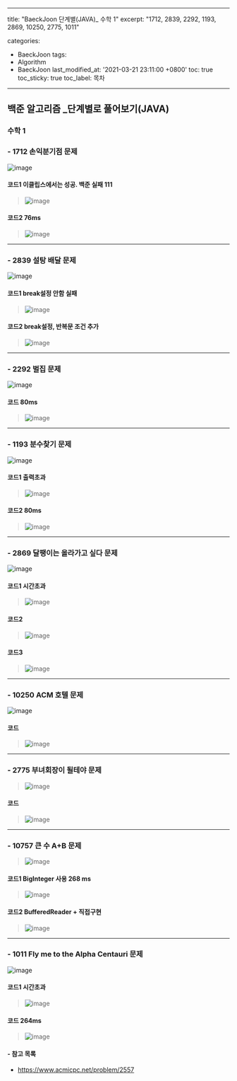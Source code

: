 ﻿---

title: "BaeckJoon 단계별(JAVA)_ 수학 1" 
excerpt: "1712, 2839, 2292, 1193, 2869, 10250, 2775, 1011"

categories: 
 - BaeckJoon 
tags: 
 - Algorithm
 - BaeckJoon 
last_modified_at: '2021-03-21 23:11:00 +0800'
toc: true
toc_sticky: true
toc_label: 목차
---
## 백준 알고리즘 _단계별로 풀어보기(JAVA)
### 수학 1 
### - 1712 손익분기점 문제
![image](https://user-images.githubusercontent.com/66898243/87558442-12537280-c6f4-11ea-8acc-91451a4199ed.png)

#### 코드1 이클립스에서는 성공. 백준 실패 111
>  ![image](https://user-images.githubusercontent.com/66898243/87877889-e568cd80-ca1b-11ea-9c2c-98082a6171a5.png)

#### 코드2 76ms
>  ![image](https://user-images.githubusercontent.com/66898243/87877864-c1a58780-ca1b-11ea-9ceb-9db732943a7a.png)

***
### - 2839 설탕 배달 문제
![image](https://user-images.githubusercontent.com/66898243/87558524-27c89c80-c6f4-11ea-9ff0-460c567801bd.png)

#### 코드1 break설정 안함 실패
>  ![image](https://user-images.githubusercontent.com/66898243/88062477-da40a980-cba3-11ea-8c96-d079eccdb4d7.png)

#### 코드2 break설정, 반복문 조건 추가
>  ![image](https://user-images.githubusercontent.com/66898243/88063471-0577c880-cba5-11ea-8b2c-d6d0d7c3943b.png)

***
### - 2292 벌집 문제
![image](https://user-images.githubusercontent.com/66898243/87558618-475fc500-c6f4-11ea-9abd-6a3ea07f88b4.png)

#### 코드 80ms
>  ![image](https://user-images.githubusercontent.com/66898243/88227135-1b21e680-cca8-11ea-8b5f-19c03d89cc7d.png)

***
### - 1193 분수찾기 문제
![image](https://user-images.githubusercontent.com/66898243/87558751-6b230b00-c6f4-11ea-982a-bf34c1a5f5e2.png)

#### 코드1  출력초과
>  ![image](https://user-images.githubusercontent.com/66898243/88681781-e5a84d80-d12c-11ea-85b5-b33d21cda6f0.png)

#### 코드2 80ms
> ![image](https://user-images.githubusercontent.com/66898243/88681874-fce73b00-d12c-11ea-8829-14c2e0a1c99a.png)

***
### - 2869 달팽이는 올라가고 싶다 문제
![image](https://user-images.githubusercontent.com/66898243/87558804-7bd38100-c6f4-11ea-9080-0c221c1529ad.png)

#### 코드1 시간초과
>  ![image](https://user-images.githubusercontent.com/66898243/88299214-16f3d880-cd3d-11ea-9419-43f7a717198a.png)

#### 코드2 
>  ![image](https://user-images.githubusercontent.com/66898243/88404395-cb0e6580-ce08-11ea-8877-f1423df64b80.png)

#### 코드3
>  ![image](https://user-images.githubusercontent.com/66898243/88473453-8e518400-cf58-11ea-8efb-3dfb673ecfef.png)

***
### - 10250 ACM 호텔 문제
![image](https://user-images.githubusercontent.com/66898243/87559219-f8665f80-c6f4-11ea-8c88-f16a63847960.png)

#### 코드
>  ![image](https://user-images.githubusercontent.com/66898243/91661050-9468f080-eb14-11ea-8892-b4d79fde1e83.png)

***
### - 2775 부녀회장이 될테야 문제
>  ![image](https://user-images.githubusercontent.com/66898243/87559328-1fbd2c80-c6f5-11ea-9688-4e1173f488fa.png)

#### 코드
>  ![image](https://user-images.githubusercontent.com/66898243/111906749-8b7e4300-8a95-11eb-92fa-21b65b44c93a.png)  

***
### - 10757 큰 수 A+B 문제
>  ![image](https://user-images.githubusercontent.com/66898243/117980550-0ca7d700-b36f-11eb-8be4-3de2f030542b.png)

#### 코드1 BigInteger 사용 268 ms
>  ![image](https://user-images.githubusercontent.com/66898243/117995747-885c5080-b37c-11eb-8246-ab26f10c652e.png)

#### 코드2 BufferedReader + 직접구현
>  ![image](https://user-images.githubusercontent.com/66898243/118144062-fa00d100-b446-11eb-9252-3dc900ac818d.png)


***
### - 1011 Fly me to the Alpha Centauri 문제
![image](https://user-images.githubusercontent.com/66898243/87559535-61e66e00-c6f5-11ea-9aae-2f42f56ac02a.png)

#### 코드1 시간초과
>  ![image](https://user-images.githubusercontent.com/66898243/112009155-7e328880-8b69-11eb-9177-935a144d1f03.png)

#### 코드 264ms
>  ![image](https://user-images.githubusercontent.com/66898243/113305713-4633fe00-933e-11eb-818c-fa96e6cfea84.png)



#### - 참고 목록
- https://www.acmicpc.net/problem/2557
